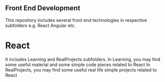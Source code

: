 ## Front End Development

This repository includes several front end technologies in respective subfolders e.g. React Angular etc.

# React
It includes Learning and RealProjects subfolders.
In Learning, you may find some useful material and some simple code pieces related to React
In RealProjects, you may find some useful real life simple projects related to React

